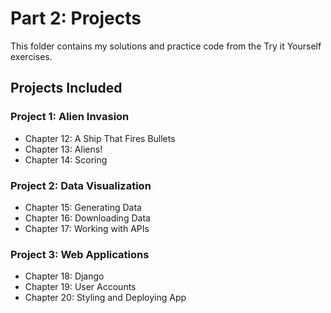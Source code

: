 # Part 2: Projects
This folder contains my solutions and practice code from the Try it Yourself exercises. 

## Projects Included
### Project 1: Alien Invasion 
- Chapter 12: A Ship That Fires Bullets
- Chapter 13: Aliens!
- Chapter 14: Scoring
### Project 2: Data Visualization
- Chapter 15: Generating Data
- Chapter 16: Downloading Data
- Chapter 17: Working with APIs
### Project 3: Web Applications 
- Chapter 18: Django
- Chapter 19: User Accounts
- Chapter 20: Styling and Deploying App
